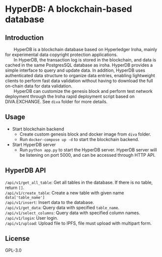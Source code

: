 # HyperDB: A blockchain-based database
## Introduction
&emsp;&emsp;HyperDB is a blockchain database based on Hyperledger Iroha, mainly for experimental data copyright protection applications. <br>
&emsp;&emsp;In HyperDB, the transaction log is stored in the blockchain, and data is cached in the same PostgresSQL database as iroha. HyperDB provides a simple interface to query and update data. In addition, HyperDB uses authenticated data structure to organize data entries, enabling lightweight clients to perform fast data validation without having to download the full on-chain data for data validation.<br>
&emsp;&emsp;HyperDB can customize the genesis block and perform test network deployment through the Iroha rapid deployment script based on DIVA.EXCHANGE. See `diva` folder for more details.

## Usage
 - Start blockchain backend
    - Create custom genesis block and docker image from `diva` folder.
    - Run `docker-compose up -d` to start the blockchain backend.
 - Start HyperDB server
    - Run `python app.py` to start the HyperDB server. HyperDB server will be listening on port 5000, and can be accessed through HTTP API.

## HyperDB API
`/api/v1/get_all_table`: Get all tables in the database. If there is no table, return `[]`. <br>
`/api/v1/create_table`: Create a new table with given name `data['table_name']` <br>
`/api/v1/insert`: Insert data to the database. <br>
`/api/v1/get_data`: Query data with specified `table_name`. <br>
`/api/v1/select_columns`: Query data with specified column names. <br>
`/api/v1/login`: User login. <br>
`/api/v1/upload`: Upload file to IPFS, file must upload with multipart form. <br>

## License
GPL-3.0